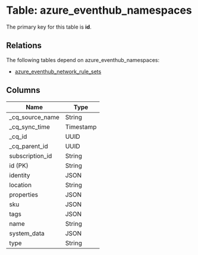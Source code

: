 # Table: azure_eventhub_namespaces

The primary key for this table is **id**.

## Relations

The following tables depend on azure_eventhub_namespaces:
  - [azure_eventhub_network_rule_sets](azure_eventhub_network_rule_sets.md)

## Columns

| Name          | Type          |
| ------------- | ------------- |
|_cq_source_name|String|
|_cq_sync_time|Timestamp|
|_cq_id|UUID|
|_cq_parent_id|UUID|
|subscription_id|String|
|id (PK)|String|
|identity|JSON|
|location|String|
|properties|JSON|
|sku|JSON|
|tags|JSON|
|name|String|
|system_data|JSON|
|type|String|